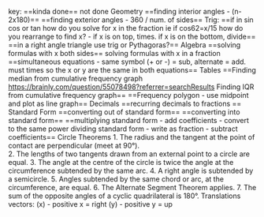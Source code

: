 
key:
	==kinda done==
	not done
Geometry
	==finding interior angles - (n-2x180)==
	==finding exterior angles - 360 / num. of sides==
Trig:
	==if in sin cos or tan how do you solve for x in the fraction ie if cos62=x/15 how do you rearrange to find x? - if x is on top, times. if x is on the bottom, divide==
	==in a right angle triangle use trig or Pythagoras?==
Algebra
	==solving formulas with x both sides==
	solving formulas with x in a fraction
	==simultaneous equations - same symbol (+ or -) = sub, alternate = add. must times so the x or y are the same in both equations==
Tables
	==Finding median from cumulative frequency graph https://brainly.com/question/55078498?referrer=searchResults
	Finding IQR from cumulative frequency graph==
	==Frequency polygon - use midpoint and plot as line graph==
Decimals
	==recurring decimals to fractions ==
Standard Form
	==converting out of standard form==
	==converting into standard form==
	==multiplying standard form - add coefficients - convert to the same power 
	dividing standard form - write as fraction - subtract coefficients==
Circle Theorems
	1. The radius and the tangent at the point of contact are perpendicular (meet at 90°).   
	2. The lengths of two tangents drawn from an external point to a circle are equal.
	3. The angle at the centre of the circle is twice the angle at the circumference subtended by the same arc.
	4. A right angle is subtended by a semicircle.
	5. Angles subtended by the same chord or arc, at the circumference, are equal.
	6. The Alternate Segment Theorem applies.
	7. The sum of the opposite angles of a cyclic quadrilateral is 180°.
Translations
	vectors:
		(x) - positive x = right
		(y) - positive y = up

 


